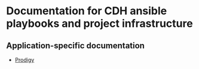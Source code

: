 # Documentation for CDH ansible playbooks and project infrastructure

## Application-specific documentation
- [Prodigy](applications/prodigy.md) 



